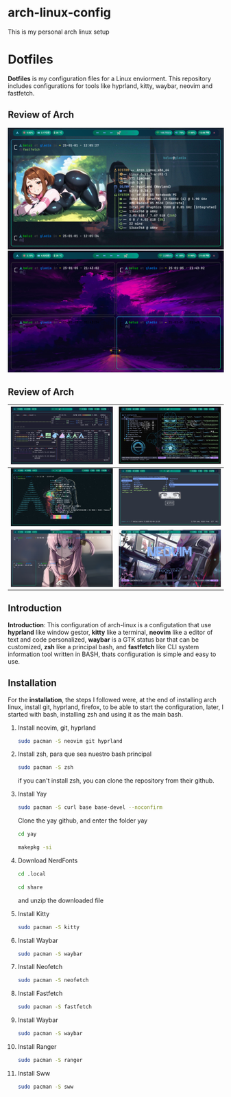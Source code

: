 # arch-linux-config 
This is my personal arch linux setup

# Dotfiles 

**Dotfiles** is my configuration files for a Linux enviorment. This repository includes configurations for tools like hyprland, kitty, waybar, neovim and fastfetch.

## Review of Arch

![1](review/fastfetch.png)
![10](review/termWandB.png)
## Review of Arch

| ![2](review/btop.png) | ![3](review/nvim.png) |
|---|---|
| ![4](review/neofetch.png) | ![5](review/ranger.png) |
| ![6](review/bochi.png) | ![7](review/neovim.png) |

## Introduction
**Introduction**: This configuration of arch-linux is a configutation that use **hyprland** like window gestor, **kitty** like a terminal, **neovim** like a editor of text and code personalized, **waybar** is a GTK status bar that can be customized, **zsh** like a principal bash, and **fastfetch** like CLI system information tool written in BASH, thats configuration is simple and easy to use.

## Installation
For the **installation**, the steps I followed were, at the end of installing arch linux, install git, hyprland, firefox, to be able to start the configuration, later, I started with bash, installing zsh and using it as the main bash.

1. Install neovim, git, hyprland

    ```bash
    sudo pacman -S neovim git hyprland
    ```
2. Install zsh, para que sea nuestro bash principal
    ```bash
    sudo pacman -S zsh
    ```
    if you can't install zsh, you can clone the repository from their github.

3. Install Yay
    ```bash
    sudo pacman -S curl base base-devel --noconfirm
    ```
    Clone the yay github, and enter the folder yay
    ```bash
    cd yay
    ```
    ```bash
    makepkg -si
    ```
4. Download NerdFonts
    ```bash 
    cd .local
    ```
    ```bash
    cd share
    ```
    and unzip the downloaded file 
5. Install Kitty
    ```bash 
    sudo pacman -S kitty
    ```
6. Install Waybar 
    ```bash
    sudo pacman -S waybar
    ```
7. Install Neofetch
    ```bash
    sudo pacman -S neofetch
    ```
8. Install Fastfetch
    ```bash
    sudo pacman -S fastfetch
    ```
9. Install Waybar
    ```bash
    sudo pacman -S waybar
    ```
10. Install Ranger 
    ```bash 
    sudo pacman -S ranger
    ```
11. Install Sww
    ```bash
    sudo pacman -S sww
    ```
